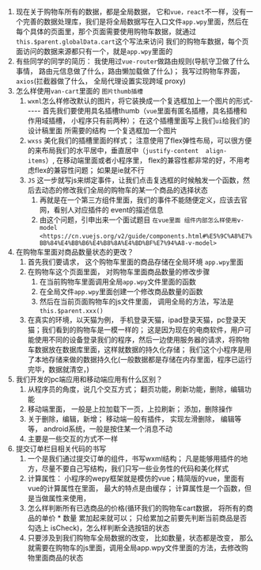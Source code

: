 1. 现在关于购物车所有的数据，都是全局数据， 它和`vue，react`不一样，没有一个完善的数据处理库，我们是将全局数据写在入口文件`app.wpy`里面，然后在每个具体的页面里，那个页面需要使用购物车数据，就通过`this.$parent.globalData.cart`这个写法来访问 我们的购物车数据，每个页面访问的数据来源都只有一个，就是`app.wpy`里面的
2. 有些同学的同学的简历：  我使用过`vue-router`做路由规则(导航守卫做了什么事情， 路由元信息做了什么，路由懒加载做了什么)； 我写过购物车界面，`axios`(拦截器做了什么， 全局代理设置实现跨域 proxy)
3. 怎么样使用`van-cart`里面的 `图片thumb插槽`
   1. `wxml`怎么样修改默认的图片，将它装换成一个复选框加上一个图片的形式----- 首先我们要使用具名插槽thumb（`vue`里面有匿名插槽，具名插槽和作用域插槽， 小程序只有前两种）； 在这个插槽里面写上我们`ui`给我们的设计稿里面 所需要的结构 一个复选框加一个图片
   2. `wxss` 美化我们的插槽里面的样式； 注意使用了flex弹性布局，可以很方便的来布局我们的水平居中，垂直居中（`justify-content  align-items`）, 在移动端里面或者小程序里， flex的兼容性都非常的好，不用考虑flex的兼容性问题； 如果是ie就不行
   3. `JS` 这一步就写js来绑定事件，让我们点击复选框的时候触发一个函数，然后去动态的修改我们全局的购物车的某一个商品的选择状态
      1. 再就是在一个第三方组件里面，我们的事件不能随便定义，应该去官网，看别人对应插件的 event的描述信息
      2. 由这个问题，引申出来一个面试题目 `在vue里面 组件内部怎么样使用v-model` `<https://cn.vuejs.org/v2/guide/components.html#%E5%9C%A8%E7%BB%84%E4%BB%B6%E4%B8%8A%E4%BD%BF%E7%94%A8-v-model>`
4. 在购物车里面对商品数量状态的更改？
   1. 首先我们要请求， 这个购物车里面的商品存储在全局环境 `app.wpy`里面
   2. 在购物车这个页面里面， 对购物车里面商品数量的修改步骤
      1. 在当前购物车里面调用全局`app.wpy`文件里面的函数
      2. 在全局文件`app.wpy`里面创建一个修改商品数量的函数
      3. 然后在当前页面购物车的js文件里面， 调用全局的方法，写法是`this.$parent.xxx()`
   3. 在真实的环境，以天猫为例， 手机登录天猫，ipad登录天猫，pc登录天猫；我们看到的购物车是一模一样的； 这是因为现在的电商软件，用户可能使用不同的设备登录我们的程序，然后一边使用服务器的请求，将购物车数据放在数据库里面，这样就数据的持久化存储； 我们这个小程序是用了本地存储来做的数据持久化(一般数据都是存储在内存里面，程序已运行完毕，数据就清空，)
5. 我们开发的pc端应用和移动端应用有什么区别？
   1. 从程序员的角度，说几个交互方式； 翻页功能，刷新功能，删除，编辑功能
   2. 移动端里面， 一般是上拉加载下一页，上拉刷新； 添加，删除操作
   3. 关于删除，编辑，新增； 移动端一般有插件， 实现左滑删除， 编辑等等， android系统，一般是按住某一个消息不动
   4. 主要是一些交互的方式不一样
6. 提交订单栏目相关代码的书写
   1. 一个是我们通过提交订单的组件，书写wxml结构； 凡是能够用插件的地方，尽量不要自己写结构，我们只写一些业务性的代码和美化样式
   2. 计算属性： 小程序的wepy框架就是模仿的vue；精简版的vue，里面有vue的计算属性在里面， 最大的特点是由缓存； 计算属性是一个函数，但是当做属性来使用，
   3. 怎么样判断所有已选商品的价格(循环我们的购物车cart数据， 将所有的商品的单价 * 数量 累加起来就可以； 只给累加之前要先判断当前商品是否勾选上  isCheck)，怎么样判断全选按钮的状态
   4. 只要涉及到我们购物车全局数据的改变， 比如数量，状态都是改变， 那么就需要在购物车的js里面，调用全局app.wpy文件里面的方法，去修改购物里面商品的状态